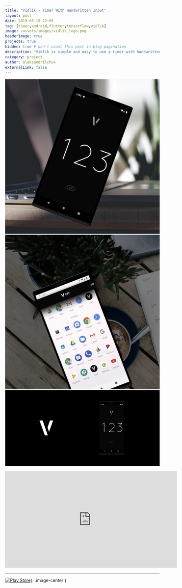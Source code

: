 ```yaml
---
title: "Vidlik - Timer With Handwritten Input"
layout: post
date: 2019-05-15 12:05
tag: [timer,android,flutter,tensorflow,vidlik]
image: /assets/images/vidlik_logo.png
headerImage: true
projects: true
hidden: true # don't count this post in blog pagination
description: "Vidlik is simple and easy to use a timer with handwritten input."
category: project
author: oleksandrilchuk
externalLink: false
---
```


![Screenshot](/assets/images/vidlik_screen1.jpg)
![Screenshot](/assets/images/vidlik_screen2.jpg)
![Screenshot](/assets/images/vidlik_screen3.jpg)
<iframe width="560" height="315" src="https://www.youtube.com/embed/8HwxOvGkbAo" frameborder="0" allow="autoplay; encrypted-media" allowfullscreen></iframe>

---

[![Play Store](https://play.google.com/intl/en/badges/images/generic/en_badge_web_generic.png)](https://play.google.com/store/apps/details?id=dev.ilchuk.vidlik&pcampaignid=MKT-Other-global-all-co-prtnr-py-PartBadge-Mar2515-1){: .image-center }
